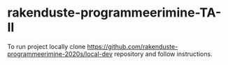 # rakenduste-programmeerimine-TA-II

To run project locally clone https://github.com/rakenduste-programmeerimine-2020s/local-dev repository and follow instructions.
